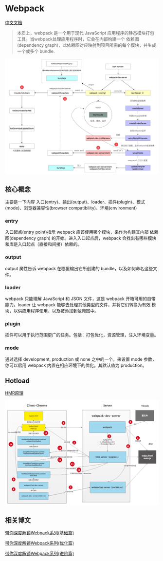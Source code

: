 # Webpack

[中文文档](https://webpack.docschina.org/concepts/)

> 本质上，webpack 是一个用于现代 JavaScript 应用程序的静态模块打包工具。当webpack处理应用程序时，它会在内部构建一个 依赖图(dependency graph)，此依赖图对应映射到项目所需的每个模块，并生成一个或多个 bundle.

![webpack](./images/webpack-1.png)


## 核心概念

主要是一下内容 入口(entry)、输出(output)、loader、插件(plugin)、模式(mode)、浏览器兼容性(browser compatibility)、环境(environment)

### entry

入口起点(entry point)指示 webpack 应该使用哪个模块，来作为构建其内部 依赖图(dependency graph) 的开始。进入入口起点后，webpack 会找出有哪些模块和库是入口起点（直接和间接）依赖的。


### output

output 属性告诉 webpack 在哪里输出它所创建的 bundle，以及如何命名这些文件。

### loader

webpack 只能理解 JavaScript 和 JSON 文件，这是 webpack 开箱可用的自带能力。loader 让 webpack 能够去处理其他类型的文件，并将它们转换为有效 模块，以供应用程序使用，以及被添加到依赖图中。

### plugin

插件可以用于执行范围更广的任务。包括：打包优化，资源管理，注入环境变量。

### mode

通过选择 development, production 或 none 之中的一个，来设置 mode 参数，你可以启用 webpack 内置在相应环境下的优化。其默认值为 production。

## Hotload

[HMR原理](https://github.com/careteenL/webpack-hmr)

![](./images/webpack-2.jpg)

## 相关博文

[带你深度解锁Webpack系列(基础篇)](https://juejin.cn/post/6844904079219490830)

[带你深度解锁Webpack系列(优化篇)](https://juejin.cn/post/6844904093463347208)

[带你深度解锁Webpack系列(进阶篇)](https://juejin.cn/post/6844904084927938567)



